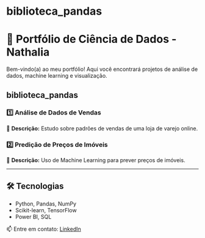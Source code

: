 # biblioteca_pandas

# 🚀 Portfólio de Ciência de Dados - Nathalia

Bem-vindo(a) ao meu portfólio! Aqui você encontrará projetos de análise de dados, machine learning e visualização.

##  biblioteca_pandas

### 1️⃣ Análise de Dados de Vendas  
📌 **Descrição:** Estudo sobre padrões de vendas de uma loja de varejo online.  

### 2️⃣ Predição de Preços de Imóveis  
📌 **Descrição:** Uso de Machine Learning para prever preços de imóveis.  


---

## 🛠️ Tecnologias  
- Python, Pandas, NumPy  
- Scikit-learn, TensorFlow  
- Power BI, SQL  

📫 Entre em contato: [LinkedIn](https://www.linkedin.com/in/nathalia-lima-114486192/)
